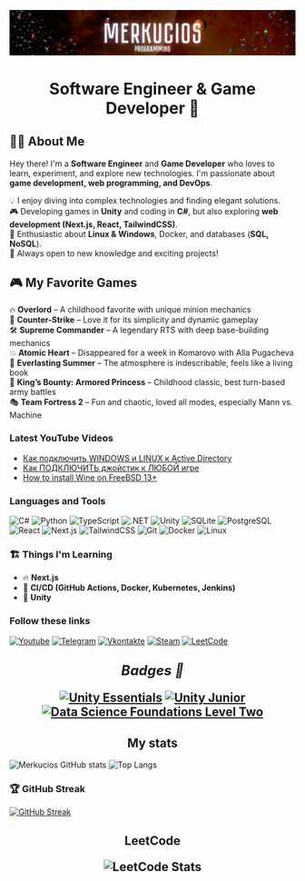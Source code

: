 [![Header](https://github.com/Merkucios/merkucios/blob/main/Assets/Logo.png)](https://www.youtube.com/channel/UCSvdykDQKTLb3TLEs5KXp7Q)

<h1 align="center">
Software Engineer & Game Developer 🦧
</h1>

## 🧑‍💻 About Me  

Hey there! I'm a **Software Engineer** and **Game Developer** who loves to learn, experiment, and explore new technologies. I'm passionate about **game development, web programming, and DevOps**.  

💡 I enjoy diving into complex technologies and finding elegant solutions.  
🎮 Developing games in **Unity** and coding in **C#**, but also exploring **web development (Next.js, React, TailwindCSS)**.  
🐧 Enthusiastic about **Linux & Windows**, Docker, and databases (**SQL, NoSQL**).  
🚀 Always open to new knowledge and exciting projects!  

## 🎮 My Favorite Games  

🔥 **Overlord** – A childhood favorite with unique minion mechanics  
🔫 **Counter-Strike** – Love it for its simplicity and dynamic gameplay  
🛠 **Supreme Commander** – A legendary RTS with deep base-building mechanics  
💥 **Atomic Heart** – Disappeared for a week in Komarovo with Alla Pugacheva  
💙 **Everlasting Summer** – The atmosphere is indescribable, feels like a living book  
🏰 **King’s Bounty: Armored Princess** – Childhood classic, best turn-based army battles  
🎭 **Team Fortress 2** – Fun and chaotic, loved all modes, especially Mann vs. Machine 

### Latest YouTube Videos
<!-- YOUTUBE:START -->
- [Как подключить WINDOWS и LINUX к Active Directory](https://www.youtube.com/watch?v=i3u2FGTk-gw)
- [Как ПОДКЛЮЧИТЬ джойстик к ЛЮБОЙ игре](https://www.youtube.com/watch?v=F8zBw1_5g6o)
- [How to install Wine on FreeBSD 13+](https://www.youtube.com/watch?v=VlwEKWBPwAY)
<!-- YOUTUBE:END -->

### Languages and Tools
![C#](https://img.shields.io/badge/C%23-011?style=for-the-badge&logo=c#&logoWidth=25&logoColor=D25AD9)
![Python](https://img.shields.io/badge/-Python-011?style=for-the-badge&logo=Python&logoWidth=25&logoColor=yellow)
![TypeScript](https://img.shields.io/badge/TypeScript-011?style=for-the-badge&logo=typescript&logoColor=007ACC)
![.NET](https://img.shields.io/badge/-.NET-011?style=for-the-badge&logo=.NET&logoWidth=25&logoColor=white)
![Unity](https://img.shields.io/badge/-Unity-011?style=for-the-badge&logo=Unity&logoWidth=25&logoColor=white)
![SQLite](https://img.shields.io/badge/SQLite-011?style=for-the-badge&logo=sqlite&logoWidth=25&logoColor=787EE3)
![PostgreSQL](https://img.shields.io/badge/PostgreSQL-011?style=for-the-badge&logo=postgresql&logoColor=336791)
![React](https://img.shields.io/badge/React-011?style=for-the-badge&logo=react&logoColor=61DAFB)
![Next.js](https://img.shields.io/badge/Next.js-011?style=for-the-badge&logo=next.js&logoColor=white)
![TailwindCSS](https://img.shields.io/badge/TailwindCSS-011?style=for-the-badge&logo=tailwindcss&logoColor=38B2AC)
![Git](https://img.shields.io/badge/Git-011?style=for-the-badge&logo=git&logoColor=F05032)
![Docker](https://img.shields.io/badge/Docker-011?style=for-the-badge&logo=docker&logoColor=2496ED)
![Linux](https://img.shields.io/badge/Linux-011?style=for-the-badge&logo=linux&logoColor=FCC624)

### 🏗 Things I'm Learning
- 🔥 **Next.js**
- 🚀 **CI/CD (GitHub Actions, Docker, Kubernetes, Jenkins)**
- 🎨 **Unity**

### Follow these links
[![Youtube](https://img.shields.io/badge/YouTube-011?style=for-the-badge&logo=youtube&logoWidth=25&logoColor=EA240D)](https://www.youtube.com/channel/UCSvdykDQKTLb3TLEs5KXp7Q)
[![Telegram](https://img.shields.io/badge/Telegram-011?style=for-the-badge&logo=telegram&logoWidth=25&logoColor=0878F9)](https://t.me/Merkucios)
[![Vkontakte](https://img.shields.io/badge/Vkontakte-011?style=for-the-badge&logo=Vk&logoWidth=25&logoColor=1D6ECB)](https://vk.com/moizakatlubvy)
[![Steam](https://img.shields.io/badge/Steam-011?style=for-the-badge&logo=steam&logoWidth=25&logoColor=white)](https://steamcommunity.com/id/deer_beer)
[![LeetCode](https://img.shields.io/badge/-LeetCode-011?style=for-the-badge&logoWidth=25&logo=LeetCode&logoColor=yellow)](https://leetcode.com/Merkucios/)

<h2 align=center><font size=+2><i>Badges 🏹</i></font> 
<center>

[![Unity Essentials](https://images.credly.com/size/150x150/images/2ebece18-451f-4f69-868a-9b5edac57567/image.png)](https://www.credly.com/badges/52bbd4b4-44c7-4ee6-bba4-82bdf4141fd5/ "Unity Essentials")
[![Unity Junior](https://images.credly.com/size/150x150/images/03d1c2f6-6182-49bd-b5af-2ef6d28b5383/image.png)](https://www.credly.com/badges/8a783202-c4de-4e45-8ff0-885516671baf/ "Unity Junior Programmer")
[![Data Science Foundations Level Two](https://images.credly.com/size/150x150/images/2fde0bfe-ca31-4e31-860b-a109eeb86c05/blob)](https://www.credly.com/badges/8bb0176b-1250-4be2-9d3b-f0af64baaa5b)
</center>

<h2 align="center">
<b> My stats </b>
</h2>

![Merkucios GitHub stats](https://github-readme-stats.vercel.app/api?username=Merkucios&theme=buefy&show_icons=true)
![Top Langs](https://github-readme-stats.vercel.app/api/top-langs/?username=Merkucios&theme=buefy&layout=compact&hide_border=true)

### 🏆 GitHub Streak
[![GitHub Streak](https://github-readme-streak-stats.herokuapp.com/?user=Merkucios&theme=buefy)](https://git.io/streak-stats)
    
<h2 align="center">
    LeetCode

![LeetCode Stats](https://leetcard.jacoblin.cool/Merkucios?theme=light&font=Paprika&ext=activity)
</h2>

